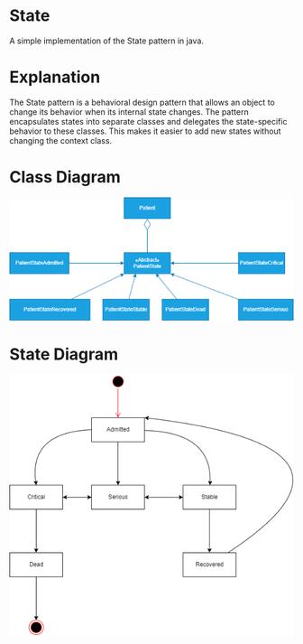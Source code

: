 # State
A simple implementation of the State pattern in java.

# Explanation

The State pattern is a behavioral design pattern that allows an object to change its behavior when its internal state changes. The pattern encapsulates states into separate classes and delegates the state-specific behavior to these classes. This makes it easier to add new states without changing the context class.

# Class Diagram
![Atl text](ClassDiagram.png)

# State Diagram

![Atl text](StateDiagram.png)